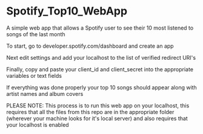 # Spotify_Top10_WebApp
A simple web app that allows a Spotify user to see their 10 most listened to songs of the last month

To start, go to developer.spotify.com/dashboard and create an app

Next edit settings and add your localhost to the list of verified redirect URI's

Finally, copy and paste your client_id and client_secret into the appropriate variables or text fields

If everything was done properly your top 10 songs should appear along with artist names and album covers

PLEASE NOTE:  This process is to run this web app on your localhost, this requires that all the files from this repo
              are in the appropriate folder (wherever your machine looks for it's local server) and also requires that
              your localhost is enabled
